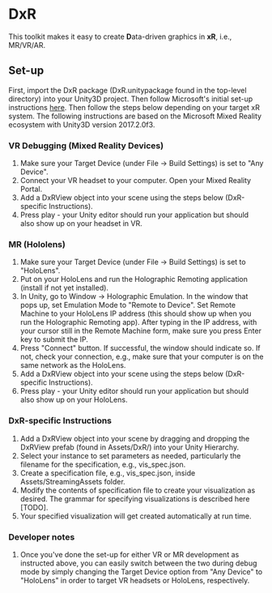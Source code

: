 # DxR
This toolkit makes it easy to create <b>D</b>ata-driven graphics in <b>xR</b>, i.e., MR/VR/AR.

## Set-up

First, import the DxR package (DxR.unitypackage found in the top-level directory) into your Unity3D project. Then follow Microsoft's initial set-up instructions [here](https://developer.microsoft.com/en-us/windows/mixed-reality/unity_development_overview). Then follow the steps below depending on your target xR system. The following instructions are based on the Microsoft Mixed Reality ecosystem with Unity3D version 2017.2.0f3.

### VR Debugging (Mixed Reality Devices)
1. Make sure your Target Device (under File -> Build Settings) is set to "Any Device".
2. Connect your VR headset to your computer. Open your Mixed Reality Portal.
3. Add a DxRView object into your scene using the steps below (DxR-specific Instructions).
4. Press play - your Unity editor should run your application but should also show up on your headset in VR.

### MR (Hololens)
1. Make sure your Target Device (under File -> Build Settings) is set to "HoloLens".
2. Put on your HoloLens and run the Holographic Remoting application (install if not yet installed). 
3. In Unity, go to Window -> Holographic Emulation. In the window that pops up, set Emulation Mode to "Remote to Device". Set Remote Machine to your HoloLens IP address (this should show up when you run the Holographic Remoting app). After typing in the IP address, with your cursor still in the Remote Machine form, make sure you press Enter key to submit the IP.
4. Press "Connect" button. If successful, the window should indicate so. If not, check your connection, e.g., make sure that your computer is on the same network as the HoloLens.
5. Add a DxRView object into your scene using the steps below (DxR-specific Instructions).
6. Press play - your Unity editor should run your application but should also show up on your HoloLens.

### DxR-specific Instructions
1. Add a DxRView object into your scene by dragging and dropping the DxRView prefab (found in Assets/DxR/) into your Unity Hierarchy.
2. Select your instance to set parameters as needed, particularly the filename for the specification, e.g., vis_spec.json.
3. Create a specification file, e.g., vis_spec.json, inside Assets/StreamingAssets folder.
4. Modify the contents of specification file to create your visualization as desired. The grammar for specifying visualizations is described here [TODO]. 
5. Your specified visualization will get created automatically at run time.

### Developer notes
1. Once you've done the set-up for either VR or MR development as instructed above, you can easily switch between the two during debug mode by simply changing the Target Device option from "Any Device" to "HoloLens" in order to target VR headsets or HoloLens, respectively.
